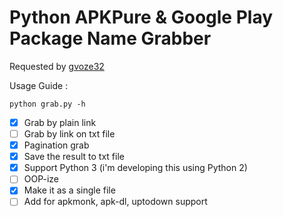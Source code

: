# Python APKPure & Google Play Package Name Grabber

Requested by [gvoze32](https://github.com/gvoze32)

Usage Guide :
```
python grab.py -h
```

- [x] Grab by plain link
- [ ] Grab by link on txt file
- [x] Pagination grab
- [x] Save the result to txt file
- [x] Support Python 3 (i'm developing this using Python 2)
- [ ] OOP-ize
- [x] Make it as a single file
- [ ] Add for apkmonk, apk-dl, uptodown support
